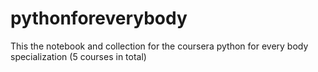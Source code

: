 # pythonforeverybody
This the notebook and collection for the coursera python for every body specialization (5 courses in total)
